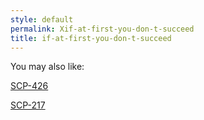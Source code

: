 ```yaml
---
style: default
permalink: Xif-at-first-you-don-t-succeed
title: if-at-first-you-don-t-succeed
---
```

You may also like:

[SCP-426](http://scp-wiki.net/scp-426)

[SCP-217](http://scp-wiki.net/scp-217)
